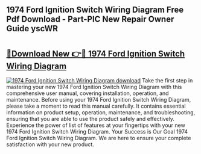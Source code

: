 ## 1974 Ford Ignition Switch Wiring Diagram Free Pdf Download - Part-PIC New Repair Owner Guide yscWR

# <h2><a href="http://dfun5g.blite.top/?on=1974+Ford+Ignition+Switch+Wiring+Diagram">🔗Download New 👉🔴 1974 Ford Ignition Switch Wiring Diagram</a></h2>

[![1974 Ford Ignition Switch Wiring Diagram download](https://i.imgur.com/lujVjoI.png)](http://dfun5g.blite.top/?on=1974+Ford+Ignition+Switch+Wiring+Diagram)
Take the first step in mastering your new 1974 Ford Ignition Switch Wiring Diagram with this comprehensive user manual, covering installation, operation, and maintenance. Before using your 1974 Ford Ignition Switch Wiring Diagram, please take a moment to read this manual carefully. It contains essential information on product setup, operation, maintenance, and troubleshooting, ensuring that you are able to use the product safely and effectively. Experience the power of list of features at your fingertips with your new 1974 Ford Ignition Switch Wiring Diagram. Your Success is Our Goal 1974 Ford Ignition Switch Wiring Diagram. We are here to ensure your complete satisfaction with your new product.
